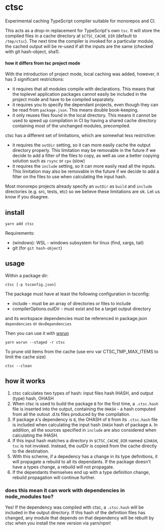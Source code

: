 # ctsc

Experimental caching TypeScript compiler suitable for monorepos and CI.

This acts as a drop-in replacement for TypeScript's own `tsc`. It will store the compiled files in a cache directory at `$CTSC_CACHE_DIR` (default to `/tmp/ctsc`). The next time the compiler is invoked for a particular module, the cached output will be re-used if all the inputs are the same (checked with git hash-object, sha1).

#### how it differs from tsc project mode

With the introduction of project mode, local caching was added, however, it has 3 significant restrictions:

- it requires that all modules compile with declarations. This means that the toplevel application packages cannot easily be included in the project mode and have to be compiled separately.
- it requires you to specify the dependant projects, even though they can be read from `package.json`. This means double book-keeping.
- it only reuses files found in the local directory. This means it cannot be used to speed up compilation in CI by having a shared cache directory containing most of the unchanged modules, precompiled.

ctsc has a different set of limitations, which are somewhat less restrictive:

- it requires the `outDir` setting, so it can more easily cache the output directory properly. This
  limitation may be removable in the future if we decide to add a filter of the files to copy, as well
  as use a better copying solution such as `rsync` or `cpx` (slow)
- it requires the `include` setting, so it can more easily read all the inputs. This limitation may
  also be removable in the future if we decide to add a filter on the files to use when calculating
  the input hash.

Most monorepo projects already specify an `outDir` as `build` and `include` directories (e.g. src,
tests, etc) so we believe these limitations are ok. Let us know if you disagree.

## install

    yarn add ctsc

Requirements:

- (windows): WSL - windows subsystem for linux (find, xargs, tail)
- git (for `git hash-object`)

## usage

Within a package dir:

    ctsc [-p tsconfig.json]

The package must have at least the following configuration in tsconfig:

- include - must be an array of directories or files to include
- compilerOptions.outDir - must exist and be a target output directory

and its workspace dependencies must be referenced in package.json `dependencies` or
`devDependencies`

Then you can use it with [wsrun](https://github.com/whoeverest/wsrun)

    yarn wsrun --staged -r ctsc

To prune old items from the cache (use env var CTSC_TMP_MAX_ITEMS to limit the cache size)

    ctsc --clean

## how it works

1. ctsc calculates two types of hash: input files hash IHASH, and output (type) hash, OHASH
2. When ctsc is used to build the package `B` for the first time, a `.ctsc.hash` file is inserted into the output, containing the `OHASH` - a hash computed from all the outout .d.ts files produced by the compilation.
3. If package `A`'s dependency is `B`, the OHASH of `B` from its `.ctsc.hash` file is included when calculating the input hash `IHASH` hash of package `A`. In addition, all the sources specified in `include` are also considered when calculating the IHASH.
4. If this input hash matches a directory in `$CTSC_CACHE_DIR` named `$IHASH`, `tsc` is not invoked. Instead, the outDir is copied from the cache directly to the destination.
5. With this scheme, if a depedency has a change in its type definitions, it will propagate a rebuild to all its dependants. If the package doesn't have a types change, a rebuild will not propagate.
6. If the dependants themselves end up with a type definition change, rebuild propagation will continue further.

### does this mean it can work with dependencies in node_modules too?

Yes! If the dependency was compiled with ctsc, a `.ctsc.hash` will be included in the output directory. If this hash of the definition files has changed, any module that depends on that dependency will be rebuilt by ctsc when you install the new version via yarn/npm!

